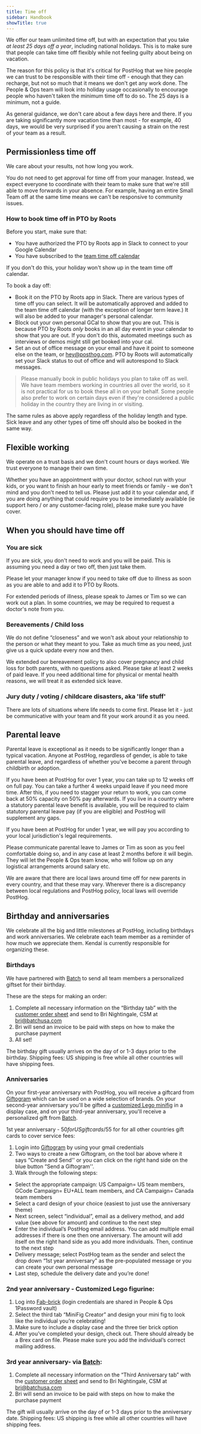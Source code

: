 ```yaml
---
title: Time off
sidebar: Handbook
showTitle: true
---
```


We offer our team unlimited time off, but with an expectation that you take _at least 25 days off a year_, including national holidays. This is to make sure that people can take time off flexibly while not feeling guilty about being on vacation.

The reason for this policy is that it's critical for PostHog that we hire people we can trust to be responsible with their time off - enough that they can recharge, but not so much that it means we don't get any work done. The People & Ops team will look into holiday usage occasionally to encourage people who haven't taken the minimum time off to do so. The 25 days is a minimum, not a guide.

As general guidance, we don't care about a few days here and there. If you are taking significantly more vacation time than most - for example, 40 days, we would be very surprised if you aren't causing a strain on the rest of your team as a result.

## Permissionless time off

We care about your results, not how long you work.

You do not need to get approval for time off from your manager. Instead, we expect everyone to coordinate with their team to make sure that we're still able to move forwards in your absence. For example, having an entire Small Team off at the same time means we can't be responsive to community issues.

### How to book time off in PTO by Roots

Before you start, make sure that:
- You have authorized the PTO by Roots app in Slack to connect to your Google Calendar
- You have subscribed to the [team time off calendar](https://calendar.google.com/calendar/u/0/r?cid=c_52c05ff56171856873941d8a4e612c7d5dc317504b7533b0d22207480bc85763@group.calendar.google.com)

If you don't do this, your holiday won't show up in the team time off calendar. 

To book a day off:
- Book it on the PTO by Roots app in Slack. There are various types of time off you can select. It will be automatically approved and added to the team time off calendar (with the exception of longer term leave.) It will also be added to your manager's personal calendar. 
- Block out your own personal GCal to show that you are out. This is because PTO by Roots _only_ books in an all day event in your calendar to show that you are out. If you don't do this, automated meetings such as interviews or demos might still get booked into your cal.  
- Set an out of office message on your email and have it point to someone else on the team, or hey@posthog.com. PTO by Roots will automatically set your Slack status to out of office and will autorespond to Slack messages. 

> Please manually book in public holidays you plan to take off as well. We have team members working in countries all over the world, so it is not practical for us to book these all in on your behalf. Some people also prefer to work on certain days even if they're considered a public holiday in the country they are living in or visiting. 

The same rules as above apply regardless of the holiday length and type. Sick leave and any other types of time off should also be booked in the same way. 

## Flexible working

We operate on a trust basis and we don't count hours or days worked. We trust everyone to manage their own time. 

Whether you have an appointment with your doctor, school run with your kids, or you want to finish an hour early to meet friends or family - we don't mind and you don't need to tell us. Please just add it to your calendar and, if you are doing anything that could require you to be immediately available (ie support hero / or any customer-facing role), please make sure you have cover. 

## When you should have time off

### You are sick

If you are sick, you don't need to work and you will be paid. This is assuming you need a day or two off, then just take them.

Please let your manager know if you need to take off due to illness as soon as you are able to and add it to PTO by Roots.

For extended periods of illness, please speak to James or Tim so we can work out a plan. In some countries, we may be required to request a doctor's note from you. 

### Bereavements / Child loss 

We do not define “closeness” and we won't ask about your relationship to the person or what they meant to you. Take as much time as you need, just give us a quick update every now and then. 

We extended our bereavement policy to also cover pregnancy and child loss for both parents, with no questions asked. Please take at least 2 weeks of paid leave. If you need additional time for physical or mental health reasons, we will treat it as extended sick leave.

### Jury duty / voting / childcare disasters, aka 'life stuff'

There are lots of situations where life needs to come first. Please let it - just be communicative with your team and fit your work around it as you need.

## Parental leave

Parental leave is exceptional as it needs to be significantly longer than a typical vacation. Anyone at PostHog, regardless of gender, is able to take parental leave, and regardless of whether you've become a parent through childbirth or adoption. 

If you have been at PostHog for over 1 year, you can take up to 12 weeks off on full pay. You can take a further 4 weeks unpaid leave if you need more time. After this, if you need to stagger your return to work, you can come back at 50% capacity on 50% pay afterwards. If you live in a country where a statutory parental leave benefit is available, you will be required to claim statutory parental leave pay (if you are eligible) and PostHog will supplement any gaps.

If you have been at PostHog for under 1 year, we will pay you according to your local jurisdiction's legal requirements.

Please communicate parental leave to James or Tim as soon as you feel comfortable doing so, and in any case at least 2 months before it will begin. They will let the People & Ops team know, who will follow up on any logistical arrangements around salary etc. 

We are aware that there are local laws around time off for new parents in every country, and that these may vary. Wherever there is a discrepancy between local regulations and PostHog policy, local laws will override PostHog.

## Birthday and anniversaries

We celebrate all the big and little milestones at PostHog, including birthdays and work anniversaries. We celebrate each team member as a reminder of how much we appreciate them. Kendal is currently responsible for organizing these. 

### Birthdays

We have partnered with [Batch](https://batchusa.com/pages/about-us) to send all team members a personalized giftset for their birthday.

These are the steps for making an order:

1. Complete all necessary information on the “Birthday tab” with the [customer order sheet](https://docs.google.com/spreadsheets/d/1OhYz-ws20VKtQ0NnoCEzw1i4V4XAiz3e/edit?usp=sharing&ouid=109235309101749414478&rtpof=true&sd=true) and send to Bri Nightingale, CSM at bri@batchusa.com 
2. Bri will send an invoice to be paid with steps on how to make the purchase payment
3. All set! 

The birthday gift usually arrives on the day of or 1-3 days prior to the birthday. Shipping fees: US shipping is free while all other countries will have shipping fees. 


### Anniversaries

On your first-year anniversary with PostHog, you will receive a giftcard from [Giftogram](https://giftogram.com/) which can be used on a wide selection of brands. On your second-year anniversary you'll be gifted a [customized Lego minifig](https://minifig.fab-bricks.com/) in a display case, and on your third-year anniversary, you'll receive a personalized gift from [Batch](https://batchusa.com). 

1st year anniversary - $50 for US gift cards/$55 for for all other countries gift cards to cover service fees:

1. Login into [Giftogram](https://app.giftogram.com/sign-in) by using your gmail credentials
2. Two ways to create a new Giftogram, on the tool bar above where it says “Create and Send'' or you can click on the right hand side on the blue button “Send a Giftogram''. 
3. Walk through the following steps:
  - Select the appropriate campaign: US Campaign= US team members, GCode Campaign= EU+ALL team members, and CA Campaign= Canada team members
  - Select a card design of your choice (easiest to just use the anniversary theme)
  - Next screen, select “individual”, email as a delivery method, and add value (see above for amount) and continue to the next step
  - Enter the individual’s PostHog email address. You can add multiple email addresses if there is one then one anniversary. The amount will add itself on the right hand side as you add more individuals. Then, continue to the next step
  - Delivery message; select PostHog team as the sender and select the drop down “1st year anniversary” as the pre-populated message or you can create your own personal message 
  - Last step, schedule the delivery date and you’re done! 

### 2nd year anniversary - Customized Lego figurine:

1. Log into [Fab-brick](https://fab-bricks.com/login.php) (login credentials are shared in People & Ops 1Password vault)
2. Select the third tab “MiniFig Creator” and design your mini fig to look like the individual you’re celebrating! 
3. Make sure to include a display case and the three tier brick option
4. After you’ve completed your design, check out. There should already be a Brex card on file. Please make sure you add the individual’s correct mailing address.

### 3rd year anniversary- via [Batch](https://batchusa.com/):

1. Complete all necessary information on the “Third Anniversary tab” with the [customer order sheet](https://docs.google.com/spreadsheets/d/1OhYz-ws20VKtQ0NnoCEzw1i4V4XAiz3e/edit?usp=sharing&ouid=109235309101749414478&rtpof=true&sd=true) and send to Bri Nightingale, CSM at bri@batchusa.com 
2. Bri will send an invoice to be paid with steps on how to make the purchase payment

The gift will usually arrive on the day of or 1-3 days prior to the anniversary date. Shipping fees: US shipping is free while all other countries will have shipping fees. 
